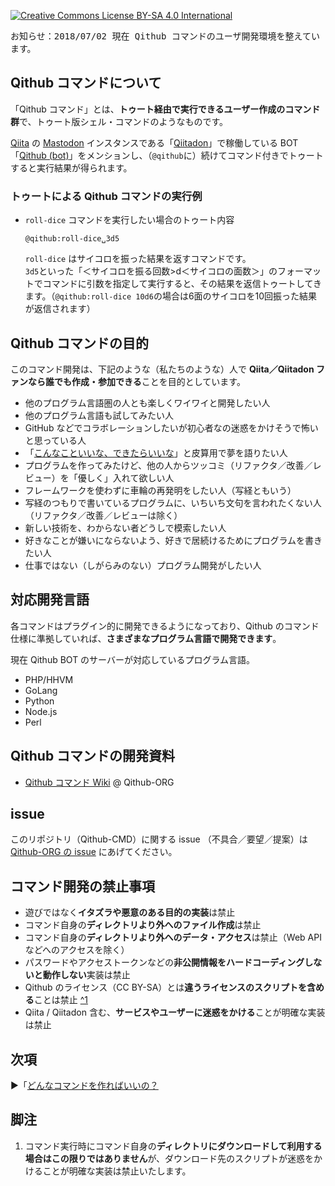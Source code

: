  [![Creative Commons License BY-SA 4.0 International](https://i.creativecommons.org/l/by-sa/4.0/80x15.png)](../LICENSE_OUTLINE.md "プラグインのライセンスについて")

<kbd>お知らせ：2018/07/02 現在 Qithub コマンドのユーザ開発環境を整えています。</kbd>

## Qithub コマンドについて

「Qithub コマンド」とは、**トゥート経由で実行できるユーザー作成のコマンド群**で、トゥート版シェル・コマンドのようなものです。


[Qiita](https://qiita.com) の [Mastodon](https://ja.wikipedia.org/wiki/%E3%83%9E%E3%82%B9%E3%83%88%E3%83%89%E3%83%B3_(%E3%83%9F%E3%83%8B%E3%83%96%E3%83%AD%E3%82%B0)) インスタンスである「[Qiitadon](https://qiitadon.com)」で稼働している BOT「[Qithub (bot)](https://qiitadon.com/@qithub)」をメンションし、（`@qithub`に）続けてコマンド付きでトゥートすると実行結果が得られます。

### トゥートによる Qithub コマンドの実行例

- `roll-dice` コマンドを実行したい場合のトゥート内容

    `@qithub:roll-dice␣3d5`

    `roll-dice` はサイコロを振った結果を返すコマンドです。<br>`3d5`といった「＜サイコロを振る回数>d＜サイコロの面数＞」のフォーマットでコマンドに引数を指定して実行すると、その結果を返信トゥートしてきます。（`@qithub:roll-dice 10d6`の場合は6面のサイコロを10回振った結果が返信されます）

## Qithub コマンドの目的

このコマンド開発は、下記のような（私たちのような）人で **Qiita／Qiitadon ファンなら誰でも作成・参加できる**ことを目的としています。

- 他のプログラム言語圏の人とも楽しくワイワイと開発したい人
- 他のプログラム言語も試してみたい人
- GitHub などでコラボレーションしたいが初心者なの迷惑をかけそうで怖いと思っている人
- 「[こんなこといいな、できたらいいな](https://github.com/Qithub-BOT/Qithub-ORG/issues/14)」と皮算用で夢を語りたい人
- プログラムを作ってみたけど、他の人からツッコミ（リファクタ／改善／レビュー）を「優しく」入れて欲しい人
- フレームワークを使わずに車輪の再発明をしたい人（写経ともいう）
- 写経のつもりで書いているプログラムに、いちいち文句を言われたくない人（リファクタ／改善／レビューは除く）
- 新しい技術を、わからない者どうしで模索したい人
- 好きなことが嫌いにならないよう、好きで居続けるためにプログラムを書きたい人
- 仕事ではない（しがらみのない）プログラム開発がしたい人


## 対応開発言語

各コマンドはプラグイン的に開発できるようになっており、Qithub のコマンド仕様に準拠していれば、**さまざまなプログラム言語で開発できます**。

現在 Qithub BOT のサーバーが対応しているプログラム言語。

- PHP/HHVM
- GoLang
- Python
- Node.js
- Perl

## Qithub コマンドの開発資料

- [Qithub コマンド Wiki](https://github.com/Qithub-BOT/Qithub-ORG/wiki/Qithub-%E3%82%B3%E3%83%9E%E3%83%B3%E3%83%89%E9%96%8B%E7%99%BA-Wiki--%5BTOP%5D) @ Qithub-ORG

## issue

このリポジトリ（Qithub-CMD）に関する issue （不具合／要望／提案）は [Qithub-ORG の issue](https://github.com/Qithub-BOT/Qithub-ORG/issues) にあげてください。

## コマンド開発の禁止事項

- 遊びではなく**イタズラや悪意のある目的の実装**は禁止
- コマンド自身の**ディレクトリより外へのファイル作成**は禁止
- コマンド自身の**ディレクトリより外へのデータ・アクセス**は禁止（Web APIなどへのアクセスを除く）
- パスワードやアクセストークンなどの**非公開情報をハードコーディングしないと動作しない**実装は禁止
- Qithub のライセンス（CC BY-SA）とは**違うライセンスのスクリプトを含める**ことは禁止 [^1](#脚注)
- Qiita / Qiitadon 含む、**サービスやユーザーに迷惑をかける**ことが明確な実装は禁止

## 次項

▶︎「[どんなコマンドを作ればいいの？](https://github.com/Qithub-BOT/Qithub-ORG/wiki/%E3%81%A9%E3%82%93%E3%81%AA%E3%82%B3%E3%83%9E%E3%83%B3%E3%83%89%E3%82%92%E4%BD%9C%E3%82%8C%E3%81%B0%E3%81%84%E3%81%84%E3%81%AE%EF%BC%9F)

## 脚注 <a name="脚注">

1.  コマンド実行時にコマンド自身の**ディレクトリにダウンロードして利用する場合はこの限りではありません**が、ダウンロード先のスクリプトが迷惑をかけることが明確な実装は禁止いたします。
